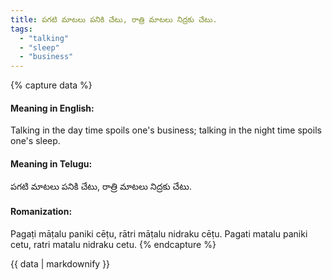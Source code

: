 ```yaml
---
title: పగటి మాటలు పనికి చేటు, రాత్రి మాటలు నిద్రకు చేటు.
tags:
  - "talking"
  - "sleep"
  - "business"
---
```


{% capture data %}
#### Meaning in English:
Talking in the day time spoils one's business; talking in the night time spoils one's sleep.

#### Meaning in Telugu:
పగటి మాటలు పనికి చేటు, రాత్రి మాటలు నిద్రకు చేటు.

#### Romanization:
Pagaṭi māṭalu paniki cēṭu, rātri māṭalu nidraku cēṭu.
Pagati matalu paniki cetu, ratri matalu nidraku cetu.
{% endcapture %}

{{ data | markdownify }}

